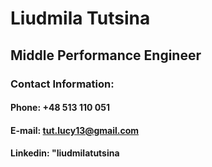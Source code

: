 # Liudmila Tutsina
## Middle Performance Engineer
### Contact Information:
#### **Phone:** +48 513 110 051
#### **E-mail:** tut.lucy13@gmail.com
#### **Linkedin:** "liudmilatutsina
